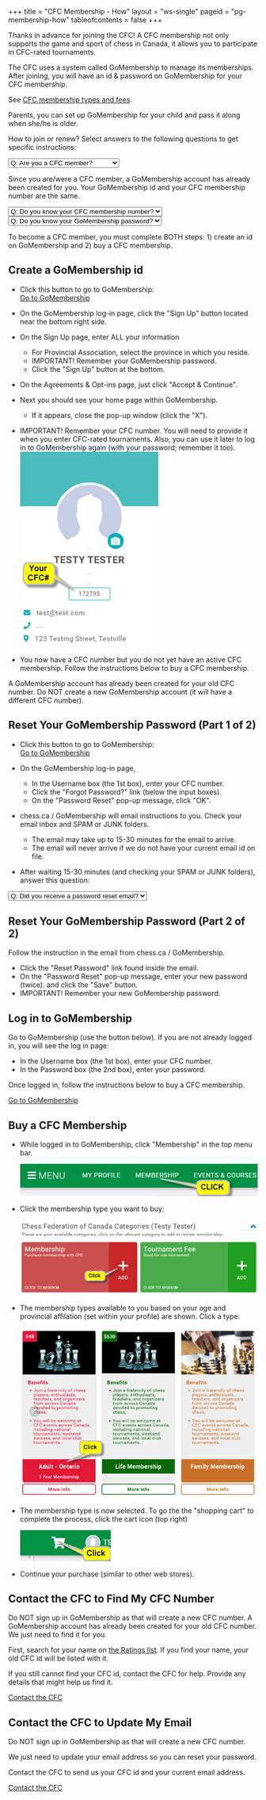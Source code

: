 +++
title = "CFC Membership - How"
layout = "ws-single"
pageid = "pg-membership-how"
tableofcontents = false
+++

Thanks in advance for joining the CFC!
A CFC membership not only supports the game and sport of chess in Canada,
it allows you to participate in CFC-rated tournaments.

The CFC uses a system called GoMembership to manage its memberships.
After joining, you will have an id & password on GoMembership for your CFC membership.

See [CFC membership types and fees](/en/players/membership-fees/).

Parents, you can set up GoMembership for your child and pass it along when she/he is older.

How to join or renew?
Select answers to the following questions to get specific instructions:

<div class="select">
<select x-model="mbr.is_member">
  <option value="">Q: Are you a CFC member?</option>
  <option value="N">I have never been a CFC member</option>
  <option value="Y">I am a CFC member</option>
  <option value="Y">I was a CFC member in the past</option>
</select>
</div>

<div x-show="mbr.is_member==='Y'" class="mt-3">

Since you are/were a CFC member, a GoMembership account has already been created for you.
Your GoMembership id and your CFC membership number are the same.

 <div class="select">
  <select x-model="mbr.knows_cfc_id">
   <option value="">Q: Do you know your CFC membership number?</option>
   <option value="Y">I know my CFC membership number</option>
   <option value="N">I do not know my CFC membership number</option>
  </select>
 </div>
 <div x-show="mbr.knows_cfc_id==='Y'" class="mt-3">
  <div class="select">
   <select x-model="mbr.knows_gm_pw">
    <option value="">Q: Do you know your GoMembership password?</option>
    <option value="Y">I know my GoMembership password</option>
    <option value="N">I do not know my GoMembership password</option>
   </select>
  </div>
 </div>
</div>

<!-- --------------------------------------------------------------- -->
<div x-show="show_create_gm_id" class="mt-3">

To become a CFC member, you must complete
BOTH steps: 1) create an id on GoMembership and 2) buy a CFC membership.

## Create a GoMembership id

* Click this button to go to GoMembership:
  <br><a class="button is-info" href="https://cfc.azolve.com/" target="_blank">Go to GoMembership</a>
  
* On the GoMembership log-in page, click the "Sign Up" button located near the bottom right side.

* On the Sign Up page, enter ALL your information
  * For Provincial Association, select the province in which you reside.
  * IMPORTANT! Remember your GoMembership password.
  * Click the "Sign Up" button at the bottom.

* On the Agreements & Opt-ins page, just click "Accept & Continue".

* Next you should see your home page within GoMembership.
  * If it appears, close the pop-up window (click the "X").
  
* IMPORTANT! Remember your CFC number. You will need to provide it when you enter CFC-rated
  tournaments. Also, you can use it later to log in to GoMembership again (with your password;
  remember it too).<br>
  ![Your CFC id](your-cfc-id.png)

* You now have a CFC number but you do not yet have an active CFC membership.
  Follow the instructions below to buy a CFC membership.
</div>

<!-- --------------------------------------------------------------- -->
<div x-show="show_gm_pw_reset_part1" class="mt-3">

A GoMembership account has already been created for your old CFC number.
Do NOT create a new GoMembership account (it will have a different CFC number).

## Reset Your GoMembership Password (Part 1 of 2)

* Click this button to go to GoMembership:
  <br><a class="button is-info" href="https://cfc.azolve.com/" target="_blank">Go to GoMembership</a>

* On the GoMembership log-in page, 
  * In the Username box (the 1st box), enter your CFC number.
  * Click the "Forgot Password?" link (below the input boxes).
  * On the "Password Reset" pop-up message, click "OK".
  
* chess.ca / GoMembership will email instructions to you. Check your email inbox and SPAM or JUNK folders.
  * The email may take up to 15-30 minutes for the email to arrive.
  * The email will never arrive if we do not have your current email id on file.
  
* After waiting 15-30 minutes (and checking your SPAM or JUNK folders), answer this question:

 <div class="select">
  <select x-model="mbr.got_reset_email">
  <option value="">Q: Did you receive a password reset email?</option>
   <option value="Y">I did receive a password reset email</option>
   <option value="N">I did not receive a password reset email</option>
  </select>
 </div>
</div>

<!-- --------------------------------------------------------------- -->
<div x-show="show_gm_pw_reset_part2" class="mt-3">

## Reset Your GoMembership Password (Part 2 of 2)

Follow the instruction in the email from chess.ca / GoMembership.
* Click the "Reset Password" link found inside the email.
* On the "Password Reset" pop-up message, enter your new password (twice).
  and click the "Save" button.
* IMPORTANT! Remember your new GoMembership password.
</div>

<!-- --------------------------------------------------------------- -->
<div x-show="show_gm_signin" class="mt-3">

## Log in to GoMembership
Go to GoMembership (use the button below).
If you are not already logged in, you will see the log in page:
* In the Username box (the 1st box), enter your CFC number.
* In the Password box (the 2nd box), enter your password.

Once logged in, follow the instructions below to buy a CFC membership.

<a class="button is-info" href="https://cfc.azolve.com/" target="_blank">Go to GoMembership</a>
</div>

<!-- --------------------------------------------------------------- -->
<div x-show="show_buy_cfc" class="mt-3">

## Buy a CFC Membership

* While logged in to GoMembership, click "Membership" in the top menu bar.
  
  ![click Membership](buy-click-membership.png)
  
* Click the membership type you want to buy:
  
  ![click Membership](buy-click-membership-box.png)
  
* The membership types available to you based on your age and provincial
  affilation (set within your profile) are shown.  Click a type:
  
  ![click membership type](buy-click-adult-prov.png)
  
* The membership type is now selected.  To go the the "shopping cart"
  to complete the process, click the cart icon (top right)
  
  ![click shopping cart](buy-shopping-cart.png)
  
* Continue your purchase (similar to other web stores).

</div>

<!-- --------------------------------------------------------------- -->
<div x-show="show_contact_cfc_find_id" class="mt-3">

## Contact the CFC to Find My CFC Number
Do NOT sign up in GoMembership as that will create a new CFC number.
A GoMembership account has already been created for your old CFC number.
We just need to find it for you.

First, search for your name on [the Ratings list](/en/ratings/#/).
If you find your name, your old CFC id will be listed with it.

If you still cannot find your CFC id, contact the CFC for help.
Provide any details that might help us find it.

<a class="button is-info" href="https://forms.gle/miag39Q6tutM7pmc7" target="_blank">Contact the CFC</a>
</div>

<!-- --------------------------------------------------------------- -->
<div x-show="show_contact_cfc_add_email" class="mt-3">

## Contact the CFC to Update My Email
Do NOT sign up in GoMembership as that will create a new CFC number.

We just need to update your email address so you can reset your password.

Contact the CFC to send us your CFC id and your current email address.

<a class="button is-info" href="https://forms.gle/miag39Q6tutM7pmc7" target="_blank">Contact the CFC</a>
</div>
